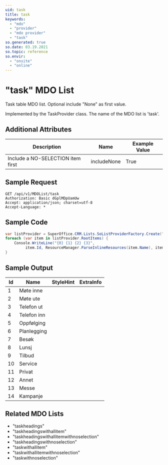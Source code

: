 ```yaml
---
uid: task
title: task
keywords:
  - "mdo"
  - "provider"
  - "mdo provider"
  - "task"
so.generated: true
so.date: 03.19.2021
so.topic: reference
so.envir:
  - "onsite"
  - "online"
---
```


# "task" MDO List
Task table MDO list. Optional include "None" as first value.



Implemented by the <see cref="T:SuperOffice.CRM.Lists.TaskProvider">TaskProvider</see> class.
The name of the MDO list is 'task'.

## Additional Attributes

| Description | Name | Example Value |
|-----|-----|------|
|Include a NO-SELECTION item first| includeNone|True|





## Sample Request

```http!
GET /api/v1/MDOList/task
Authorization: Basic dGplMDpUamUw
Accept: application/json; charset=utf-8
Accept-Language: *

```

## Sample Code
```cs
var listProvider = SuperOffice.CRM.Lists.SoListProviderFactory.Create("task", forceFlatList: true);
foreach (var item in listProvider.RootItems) {
    Console.WriteLine("{0} {1} {2} {3}", 
         item.Id, ResourceManager.ParseInlineResources(item.Name), item.StyleHint, item.ExtraInfo);
}
```

## Sample Output

|Id   | Name  |StyleHint|ExtraInfo |
| --- | ----- | ------- | -------- |
|1|Møte inne|||
|2|Møte ute|||
|3|Telefon ut|||
|4|Telefon inn|||
|5|Oppfølging|||
|6|Planlegging|||
|7|Besøk|||
|8|Lunsj|||
|9|Tilbud|||
|10|Service|||
|11|Privat|||
|12|Annet|||
|13|Messe|||
|14|Kampanje|||


## Related MDO Lists

* "taskheadings"
* "taskheadingswithallitem"
* "taskheadingswithallitemwithnoselection"
* "taskheadingswithnoselection"
* "taskwithallitem"
* "taskwithallitemwithnoselection"
* "taskwithnoselection"
